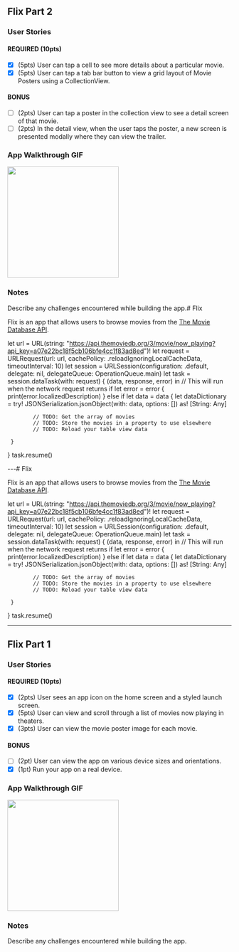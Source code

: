 ## Flix Part 2

### User Stories

#### REQUIRED (10pts)
- [x] (5pts) User can tap a cell to see more details about a particular movie.
- [x] (5pts) User can tap a tab bar button to view a grid layout of Movie Posters using a CollectionView.

#### BONUS
- [ ] (2pts) User can tap a poster in the collection view to see a detail screen of that movie.
- [ ] (2pts) In the detail view, when the user taps the poster, a new screen is presented modally where they can view the trailer.

### App Walkthrough GIF

<img src="https://i.imgur.com/KlLSbT0.gif" width=250><br>

### Notes
Describe any challenges encountered while building the app.# Flix

Flix is an app that allows users to browse movies from the [The Movie Database API](http://docs.themoviedb.apiary.io/#).

let url = URL(string: "https://api.themoviedb.org/3/movie/now_playing?api_key=a07e22bc18f5cb106bfe4cc1f83ad8ed")!
let request = URLRequest(url: url, cachePolicy: .reloadIgnoringLocalCacheData, timeoutInterval: 10)
let session = URLSession(configuration: .default, delegate: nil, delegateQueue: OperationQueue.main)
let task = session.dataTask(with: request) { (data, response, error) in
	 // This will run when the network request returns
	 if let error = error {
			print(error.localizedDescription)
	 } else if let data = data {
			let dataDictionary = try! JSONSerialization.jsonObject(with: data, options: []) as! [String: Any]

			// TODO: Get the array of movies
			// TODO: Store the movies in a property to use elsewhere
			// TODO: Reload your table view data

	 }
}
task.resume()

---# Flix

Flix is an app that allows users to browse movies from the [The Movie Database API](http://docs.themoviedb.apiary.io/#).

let url = URL(string: "https://api.themoviedb.org/3/movie/now_playing?api_key=a07e22bc18f5cb106bfe4cc1f83ad8ed")!
let request = URLRequest(url: url, cachePolicy: .reloadIgnoringLocalCacheData, timeoutInterval: 10)
let session = URLSession(configuration: .default, delegate: nil, delegateQueue: OperationQueue.main)
let task = session.dataTask(with: request) { (data, response, error) in
	 // This will run when the network request returns
	 if let error = error {
			print(error.localizedDescription)
	 } else if let data = data {
			let dataDictionary = try! JSONSerialization.jsonObject(with: data, options: []) as! [String: Any]

			// TODO: Get the array of movies
			// TODO: Store the movies in a property to use elsewhere
			// TODO: Reload your table view data

	 }
}
task.resume()

---

## Flix Part 1

### User Stories
#### REQUIRED (10pts)
- [x] (2pts) User sees an app icon on the home screen and a styled launch screen.
- [x] (5pts) User can view and scroll through a list of movies now playing in theaters.
- [x] (3pts) User can view the movie poster image for each movie.

#### BONUS
- [ ] (2pt) User can view the app on various device sizes and orientations.
- [x] (1pt) Run your app on a real device.

### App Walkthrough GIF
<img src="https://i.imgur.com/WPPJjBq.gif" width=250><br>

### Notes
Describe any challenges encountered while building the app.
